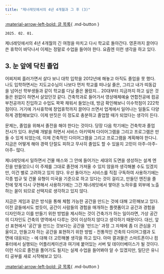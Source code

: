 ```yaml
---
title: "제너레잇에서의 4년 4개월과 그 후 (3)"
---
```


[:material-arrow-left-bold: 글 목록](../index.md){ .md-button }

`2025. 02. 01.`

제너레잇에서의 4년 4개월의 긴 여정을 마치고 다시 학교로 돌아간다. 영혼까지 끌어다 쓴 휴학이 바닥나서 이제는 정말로 수업을 들어야 한다. 요즘엔 이런 생각을 하고 있다.

## 3. 눈 앞에 닥친 졸업

어찌저찌 흘러가면서 살다 보니 대학 입학을 2012년에 해놓고 아직도 졸업을 못 했다. 나도 입학하면서는 지도교수님이 나보다 먼저 학교를 떠나실 줄은, 그리고 내가 띠동갑을 넘어선 학부생들과 같이 학교를 다닐 줄은 몰랐지... 20대부터 지금까지 하고 싶은 것들은 원없이 하면서 살았던것 같다. 건축학과로 들어가서 영상매체예술 연합전공에 컴공 부전공까지 진입하고 수업도 꽉꽉 채워서 들었는데, 방금 확인해보니 이수학점이 222학점이다. 거기에 가사휴학에 창업휴학까지 끌어다 쓰면서 업계에서 일어나는 일들도 다양하게 경험해보았다. 이제 딴짓은 이 정도로 충분하고 졸업할 때가 되었다는 생각이 든다.

문제는, 졸업을 위해서 졸전을 해야 한다는 것이다. 당장 다음 학기에는 건축학과 졸업 전시가 있다. 8년째 개발을 하면서 서비스 아키텍쳐 다이어그램을 그리고 프로그램은 만들 수 있게 되었는데, 이제 건축적인 다이어그램을 그리고 프로그램을 계획해야 한다니. 지금은 어떻게 해야 경력 단절도 피하고 무사히 졸업도 할 수 있을지 고민이 아주-아주-아주- 많다.

제너레잇에서 일하면서 건물 매스와 그 안에 들어가는 세대의 도면을 생성하는 설계 엔진을 만들었으니 이 주제를 그대로 졸전에 가져올 수 있지 않을까 생각해볼 수도 있겠지만, 이건 별로 고려하고 있지 않다. 우선 돌아가는 서비스를 직접 구독하여 사용하기에는 각종 법규 및 건물 유형이 미국을 기준으로 하고 있다는 것이 걸리고, 만들던 엔진을 졸전에 맞게 다시 구현해서 사용하기에는 그간 제너레잇에서 쌓아온 노하우를 외부에 노출하는 꼴이 되므로 선택지로 생각하고 있지 않다.

지금은 게임과 같은 방식을 통해 체험 가능한 공간을 만드는 것에 대해 고민해보고 있다. 이전 글들에서도 썼듯이, 공간이 사람들의 경험을 매개하는 플랫폼이고 공간과 경험을 디자인하고 이를 만들기 위한 방법을 제시하는 것이 건축가가 하는 일이라면, 가상 공간의 디자인도 건축의 영역에서 다루는 것이 이상하지 않다고 생각하기 때문이다. 대신, 앞선 표현에서 '공간'을 만드는 것보다는 공간을 '만드는' 과정 그 자체에 좀 더 관심을 기울이고, 만들고자 하는 공간을 표현하기 위한 방법 - 전통적인 건축의 다이어그램과 도면에 대응되는 - 에 대해 더 고민해볼 생각을 하고 있다. 아마 결과물은 스마트폰이나 컴퓨터에서 실행되는 어플리케이션과 여기에 붙어있는 서버 및 데이터베이스가 될 것이다. 이런 식으로 졸전을 풀어가도 될지는 실제 수업을 들어봐야 알 수 있겠지만, 일단은 유니티 공부를 새로 시작해보고 있다.

[:material-arrow-left-bold: 글 목록](../index.md){ .md-button }
